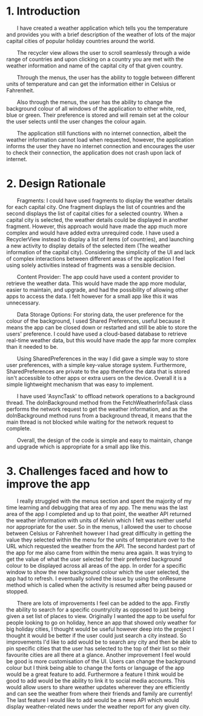 # **1. Introduction**

&emsp;&emsp;I have created a weather application which tells you the temperature and provides you with a brief description of the weather of lots of the major capital cities of popular holiday countries around the world.

&emsp;&emsp;The recycler view allows the user to scroll seamlessly through a wide range of countries and upon clicking on a country you are met with the weather information and name of the capital city of that given country.

&emsp;&emsp;Through the menus, the user has the ability to toggle between different units of temperature and can get the information either in Celsius or Fahrenheit.

&emsp;&emsp;Also through the menus, the user has the ability to change the background colour of all windows of the application to either white, red, blue or green. Their preference is stored and will remain set at the colour the user selects until the user changes the colour again.

&emsp;&emsp;The application still functions with no internet connection, albeit the weather information cannot load when requested, however, the application informs the user they have no internet connection and encourages the user to check their connection, the application does not crash upon lack of internet.

# **2. Design Rationale**

&emsp;&emsp;Fragments: I could have used fragments to display the weather details for each capital city. One fragment displays the list of countries and the second displays the list of capital cities for a selected country. When a capital city is selected, the weather details could be displayed in another fragment. However, this approach would have made the app much more complex and would have added extra unrequired code. I have used a RecyclerView instead to display a list of items (of countries), and launching a new activity to display details of the selected item (The weather information of the capital city).  Considering the simplicity of the UI and lack of complex interactions between different areas of the application I feel using solely activities instead of fragments was a sensible decision.

&emsp;&emsp;Content Provider: The app could have used a content provider to retrieve the weather data. This would have made the app more modular, easier to maintain, and upgrade, and had the possibility of allowing other apps to access the data. I felt however for a small app like this it was unnecessary. 

&emsp;&emsp;Data Storage Options: For storing data, the user preference for the colour of the background, I used Shared Preferences, useful because it means the app can be closed down or restarted and still be able to store the users' preference.  I could have used a cloud-based database to retrieve real-time weather data, but this would have made the app far more complex than it needed to be.

&emsp;&emsp;Using SharedPreferences in the way I did gave a simple way to store user preferences, with a simple key-value storage system. Furthermore, SharedPreferences are private to the app therefore the data that is stored isn't accessible to other apps or extra users on the device. Overall it is a simple lightweight mechanism that was easy to implement.

&emsp;&emsp;I have used 'AsyncTask' to offload network operations to a background thread. The doInBackground method from the FetchWeatherInfoTask class performs the network request to get the weather information, and as the doInBackground method runs from a background thread, it means that the main thread is not blocked while waiting for the network request to complete.

&emsp;&emsp;Overall, the design of the code is simple and easy to maintain, change and upgrade which is appropriate for a small app like this.

# **3. Challenges faced and how to improve the app**

&emsp;&emsp;I really struggled with the menus section and spent the majority of my time learning and debugging that area of my app. The menu was the last area of the app I completed and up to that point, the weather API returned the weather information with units of Kelvin which I felt was neither useful nor appropriate for the user. So in the menus, I allowed the user to choose between Celsius or Fahrenheit however I had great difficulty in getting the value they selected within the menu for the units of temperature over to the URL which requested the weather from the API. The second hardest part of the app for me also came from within the menu area again. It was trying to get the value of what the user selected for their preferred background colour to be displayed across all areas of the app. In order for a specific window to show the new background colour which the user selected, the app had to refresh. I eventually solved the issue by using the onResume method which is called when the activity is resumed after being paused or stopped.

&emsp;&emsp;There are lots of improvements I feel can be added to the app. Firstly the ability to search for a specific country/city as opposed to just being given a set list of places to view. Originally I wanted the app to be useful for people looking to go on holiday, hence an app that showed only weather for big holiday cities, I thought would be useful however deep into the project I thought it would be better if the user could just search a city instead. So improvements I'd like to add would be to search any city and then be able to pin specific cities that the user has selected to the top of their list so their favourite cities are all there at a glance. Another improvement I feel would be good is more customisation of the UI. Users can change the background colour but I think being able to change the fonts or language of the app would be a great feature to add. Furthermore a feature I think would be good to add would be the ability to link it to social media accounts. This would allow users to share weather updates wherever they are efficiently and can see the weather from where their friends and family are currently! The last feature I would like to add would be a news API which would display weather-related news under the weather report for any given city.
